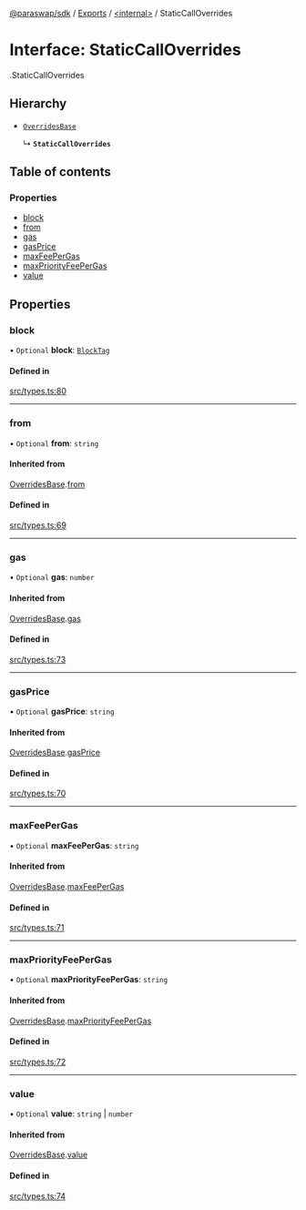 [@paraswap/sdk](../README.md) / [Exports](../modules.md) / [<internal\>](../modules/internal_.md) / StaticCallOverrides

# Interface: StaticCallOverrides

[<internal>](../modules/internal_.md).StaticCallOverrides

## Hierarchy

- [`OverridesBase`](internal_.OverridesBase.md)

  ↳ **`StaticCallOverrides`**

## Table of contents

### Properties

- [block](internal_.StaticCallOverrides.md#block)
- [from](internal_.StaticCallOverrides.md#from)
- [gas](internal_.StaticCallOverrides.md#gas)
- [gasPrice](internal_.StaticCallOverrides.md#gasprice)
- [maxFeePerGas](internal_.StaticCallOverrides.md#maxfeepergas)
- [maxPriorityFeePerGas](internal_.StaticCallOverrides.md#maxpriorityfeepergas)
- [value](internal_.StaticCallOverrides.md#value)

## Properties

### block

• `Optional` **block**: [`BlockTag`](../modules/internal_.md#blocktag-1)

#### Defined in

[src/types.ts:80](https://github.com/paraswap/paraswap-sdk/blob/master/src/types.ts#L80)

___

### from

• `Optional` **from**: `string`

#### Inherited from

[OverridesBase](internal_.OverridesBase.md).[from](internal_.OverridesBase.md#from)

#### Defined in

[src/types.ts:69](https://github.com/paraswap/paraswap-sdk/blob/master/src/types.ts#L69)

___

### gas

• `Optional` **gas**: `number`

#### Inherited from

[OverridesBase](internal_.OverridesBase.md).[gas](internal_.OverridesBase.md#gas)

#### Defined in

[src/types.ts:73](https://github.com/paraswap/paraswap-sdk/blob/master/src/types.ts#L73)

___

### gasPrice

• `Optional` **gasPrice**: `string`

#### Inherited from

[OverridesBase](internal_.OverridesBase.md).[gasPrice](internal_.OverridesBase.md#gasprice)

#### Defined in

[src/types.ts:70](https://github.com/paraswap/paraswap-sdk/blob/master/src/types.ts#L70)

___

### maxFeePerGas

• `Optional` **maxFeePerGas**: `string`

#### Inherited from

[OverridesBase](internal_.OverridesBase.md).[maxFeePerGas](internal_.OverridesBase.md#maxfeepergas)

#### Defined in

[src/types.ts:71](https://github.com/paraswap/paraswap-sdk/blob/master/src/types.ts#L71)

___

### maxPriorityFeePerGas

• `Optional` **maxPriorityFeePerGas**: `string`

#### Inherited from

[OverridesBase](internal_.OverridesBase.md).[maxPriorityFeePerGas](internal_.OverridesBase.md#maxpriorityfeepergas)

#### Defined in

[src/types.ts:72](https://github.com/paraswap/paraswap-sdk/blob/master/src/types.ts#L72)

___

### value

• `Optional` **value**: `string` \| `number`

#### Inherited from

[OverridesBase](internal_.OverridesBase.md).[value](internal_.OverridesBase.md#value)

#### Defined in

[src/types.ts:74](https://github.com/paraswap/paraswap-sdk/blob/master/src/types.ts#L74)
